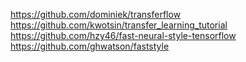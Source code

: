 https://github.com/dominiek/transferflow
https://github.com/kwotsin/transfer_learning_tutorial
https://github.com/hzy46/fast-neural-style-tensorflow
https://github.com/ghwatson/faststyle